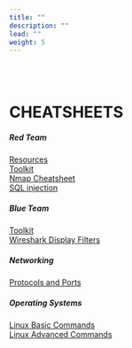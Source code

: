 ```yaml
---
title: ""
description: ""
lead: ""
weight: 5
---
```


<br><br>

# CHEATSHEETS


<div class="row"> 
<div class="col-lg">
    <div class="card my-3">
        <div class="card-body">
            <h5 class="card-title">Red Team</h5>
            <a href="/docs/cheatsheets/red-team/redsources/">Resources</a><br>
            <a href="/docs/cheatsheets/red-team/redtoolkit/">Toolkit</a><br>
            <a href="/docs/cheatsheets/red-team/nmapsheet/">Nmap Cheatsheet</a><br>
               <a href="/docs/cheatsheets/red-team/sqli/">SQL injection</a>
        </div>
    </div>
						
<div class="card my-3">
    <div class="card-body">
        <h5 class="card-title">Blue Team</h5>
        <a href="/docs/cheatsheets/blue-team/toolkit/">Toolkit</a><br>
        <a href="/docs/cheatsheets/blue-team/wireshark/">Wireshark Display Filters</a>
    </div>
</div>
<div class="card my-3">
    <div class="card-body">
        <h5 class="card-title">Networking</h5>
        <a href="/docs/cheatsheets/networking/portsandprotocols/">Protocols and Ports</a>
    </div>
</div>

<div class="card my-3">
    <div class="card-body">
        <h5 class="card-title">Operating Systems</h5>
        <a href="/docs/cheatsheets/os/linux/basic/linuxbasic/">Linux Basic Commands</a><br>
        <a href="/docs/cheatsheets/os/linux/adv/linuxadv/">Linux Advanced Commands</a>
    </div>
</div>